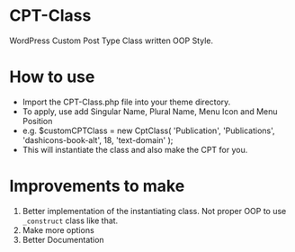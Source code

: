 # CPT-Class
WordPress Custom Post Type Class written OOP Style.

# How to use
* Import the CPT-Class.php file into your theme directory.
* To apply, use add Singular Name, Plural Name, Menu Icon and Menu Position
* e.g. $customCPTClass = new CptClass( 'Publication', 'Publications', 'dashicons-book-alt', 18, 'text-domain' );
* This will instantiate the class and also make the CPT for you.

# Improvements to make
1. Better implementation of the instantiating class. Not proper OOP to use `_construct` class like that.
1. Make more options
1. Better Documentation
